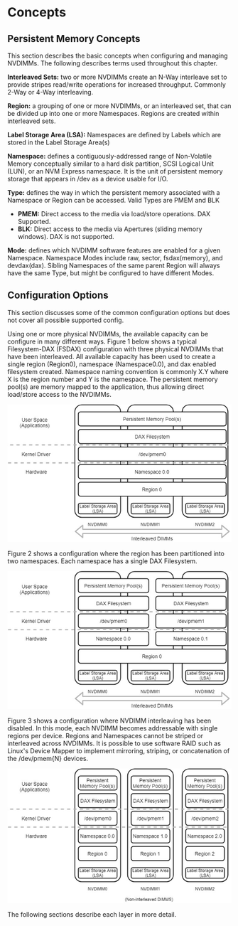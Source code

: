 # Concepts

## Persistent Memory Concepts

This section describes the basic concepts when configuring and managing NVDIMMs.  The following describes terms used throughout this chapter.

**Interleaved Sets:** two or more NVDIMMs create an N-Way interleave set to provide stripes read/write operations for increased throughput. Commonly 2-Way or 4-Way interleaving.

**Region:** a grouping of one or more NVDIMMs, or an interleaved set, that can be divided up into one or more Namespaces. Regions are created within interleaved sets.

**Label Storage Area \(LSA\):** Namespaces are defined by Labels which are stored in the Label Storage Area\(s\)

**Namespace:** defines a contiguously-addressed range of Non-Volatile Memory conceptually similar to a hard disk partition, SCSI Logical Unit \(LUN\), or an NVM Express namespace.  It is the unit of persistent memory storage that appears in /dev as a device usable for I/O. 

**Type:** defines the way in which the persistent memory associated with a Namespace or Region can be accessed. Valid Types are PMEM and BLK

* **PMEM:** Direct access to the media via load/store operations. DAX Supported.
* **BLK:** Direct access to the media via Apertures \(sliding memory windows\). DAX is not supported.

**Mode:** defines which NVDIMM software features are enabled for a given Namespace. Namespace Modes include raw, sector, fsdax\(memory\), and devdax\(dax\). Sibling Namespaces of the same parent Region will always have the same Type, but might be configured to have different Modes.

## Configuration Options

This section discusses some of the common configuration options but does not cover all possible supported config.

Using one or more physical NVDIMMs, the available capacity can be configure in many different ways.  Figure 1 below shows a typical Filesystem-DAX \(FSDAX\) configuration with three physical NVDIMMs that have been interleaved.  All available capacity has been used to create a single region \(Region0\), namespace \(Namespace0.0\), and dax enabled filesystem created.  Namespace naming convention is commonly X.Y where X is the region number and Y is the namespace.  The persistent memory pool\(s\) are memory mapped to the application, thus allowing direct load/store access to the NVDIMMs.

![Figure 1: Interleaved NVDIMMs with a single Region and Namespace](../../.gitbook/assets/draw.io-gitbook-interleaved-dimms-fsdax.jpg)

Figure 2 shows a configuration where the region has been partitioned into two namespaces.  Each namespace has a single DAX Filesystem.

![Figure 2: Interleaved NVDIMMs with a single Region and two Namespaces](../../.gitbook/assets/draw.io-gitbook-interleaved-dimms-fsdax-1.jpg)

Figure 3 shows a configuration where NVDIMM interleaving has been disabled.  In this mode, each NVDIMM becomes addressable with single regions per device.  Regions and Namespaces cannot be striped or interleaved across NVDIMMs.  It is possible to use software RAID such as Linux's Device Mapper to implement mirroring, striping, or concatenation of the /dev/pmem{N} devices.

![Figure 3: Non-Interleaved NVDIMMs, each with their own Region and Namespace](../../.gitbook/assets/draw.io-gitbook-non-interleaved-dimm-fsdax-1.jpg)

The following sections describe each layer in more detail.



